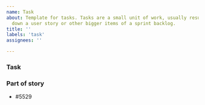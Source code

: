 ```yaml
---
name: Task
about: Template for tasks. Tasks are a small unit of work, usually resulting of breaking
  down a user story or other bigger items of a sprint backlog.
title: ''
labels: 'task'
assignees: ''

---
```


### Task
<!--  Tasks are a small unit of work, usually resulting of breaking
  down a user story or other bigger items of a sprint backlog. -->

### Part of story
- #5529 <!-- Please remplace 525 by the most specific parent issue possible -->
